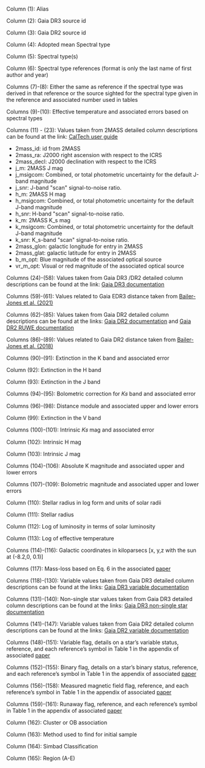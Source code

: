 Column (1): Alias 

Column (2): Gaia DR3 source id

Column (3): Gaia DR2 source id

Column (4): Adopted mean Spectral type

Column (5): Spectral type(s)

Column (6): Spectral type references (format is only the last name of first author and year)

Columns (7)-(8): Either the same as reference if the spectral type was derived in that reference or the source sighted for the spectral type given in the reference and associated number used in tables

Columns (9)-(10): Effective temperature and associated errors based on spectral types

Columns (11) - (23): Values taken from 2MASS detailed column descriptions can be found at the link: [CalTech user guide](https://www.ipac.caltech.edu/2mass/releases/allsky/doc/sec2_2a.html)
  -  2mass_id: id from 2MASS
  -  2mass_ra: J2000 right ascension with respect to the ICRS
  -  2mass_decl: J2000 declination with respect to the ICRS 
  -  j_m: 2MASS J mag
  -  j_msigcom: Combined, or total photometric uncertainty for the default J-band magnitude
  -  j_snr: J-band "scan" signal-to-noise ratio.
  -  h_m: 2MASS H mag
  -  h_msigcom: Combined, or total photometric uncertainty for the default J-band magnitude
  -  h_snr: H-band "scan" signal-to-noise ratio.
  -  k_m: 2MASS K_s mag
  -  k_msigcom: Combined, or total photometric uncertainty for the default J-band magnitude
  -  k_snr: K_s-band "scan" signal-to-noise ratio.
  -  2mass_glon: galactic longitude for entry in 2MASS
  -  2mass_glat: galactic latitude for entry in 2MASS
  -  b_m_opt: Blue magnitude of the associated optical source
  -  vr_m_opt: Visual or red magnitude of the associated optical source

Columns (24)-(58): Values taken from Gaia DR3 /DR2 detailed column descriptions can be found at the link: [Gaia DR3 documentation](https://gea.esac.esa.int/archive/documentation/GDR3/index.html)

Columns (59)-(61): Values related to Gaia EDR3 distance taken from [Bailer-Jones et al. (2021)](https://ui.adsabs.harvard.edu/abs/2021AJ....161..147B)

Columns (62)-(85): Values taken from Gaia DR2 detailed column descriptions can be found at the links: 
[Gaia DR2 documentation](https://gea.esac.esa.int/archive/documentation/GDR2/Gaia_archive/chap_datamodel/sec_dm_main_tables/ssec_dm_gaia_source.html)
and [Gaia DR2 RUWE documentation](https://gea.esac.esa.int/archive/documentation/GDR2/Gaia_archive/chap_datamodel/sec_dm_main_tables/ssec_dm_ruwe.html)

Columns (86)-(89): Values related to Gaia DR2 distance taken from [Bailer-Jones et al. (2018)](http://dx.doi.org/10.3847/1538-3881/aacb21)

Columns (90)-(91): Extinction in the K band and associated error

Column (92): Extinction in the H band

Column (93): Extinction in the J band

Columns (94)-(95): Bolometric correction for 𝐾𝑠 band and associated error

Columns (96)-(98): Distance module and associated upper and lower errors

Column (99): Extinction in the V band

Columns (100)-(101): Intrinsic 𝐾𝑠 mag and associated error

Column (102): Intrinsic H mag

Column (103): Intrinsic J mag

Columns (104)-(106): Absolute K magnitude and associated upper and lower errors

Columns (107)-(109): Bolometric magnitude and associated upper and lower errors

Column (110): Stellar radius in log form and units of solar radii

Column (111): Stellar radius

Column (112): Log of luminosity in terms of solar luminosity

Column (113): Log of effective temperature

Columns (114)-(116): Galactic coordinates in kiloparsecs [x, y,z with the sun at (-8.2,0, 0.1)]

Columns (117): Mass-loss based on Eq. 6 in the associated [paper](http://arxiv.org/abs/2307.08785)

Columns (118)-(130): Variable values taken from Gaia DR3 detailed column descriptions can be found at the links:
[Gaia DR3 variable documentation](https://gea.esac.esa.int/archive/documentation/GDR3/Gaia_archive/chap_datamodel/sec_dm_variability_tables/)

Columns (131)-(140): Non-single star values taken from Gaia DR3 detailed column descriptions can be found at the links: 
[Gaia DR3 non-single star documentation](https://gea.esac.esa.int/archive/documentation/GDR3/Gaia_archive/chap_datamodel/sec_dm_non--single_stars_tables/ssec_dm_nss_two_body_orbit.html)

Columns (141)-(147): Variable values taken from Gaia DR2 detailed column descriptions can be found at the links: 
[Gaia DR2 variable documentation](https://gea.esac.esa.int/archive/documentation/GDR2/Gaia_archive/chap_datamodel/sec_dm_variability_tables/)

Columns (148)-(151): Variable flag, details on a star’s variable status, reference, and each reference’s symbol in Table 1 in the appendix of associated [paper](http://arxiv.org/abs/2307.08785)

Columns (152)-(155): Binary flag, details on a star’s binary status, reference, and each reference’s symbol in Table 1 in the appendix of associated [paper](http://arxiv.org/abs/2307.08785)

Columns (156)-(158): Measured magnetic field flag, reference, and each reference’s symbol in Table 1 in the appendix of associated [paper](http://arxiv.org/abs/2307.08785)

Columns (159)-(161): Runaway flag, reference, and each reference’s symbol in Table 1 in the appendix of associated [paper](http://arxiv.org/abs/2307.08785)

Column (162): Cluster or OB association

Column (163): Method used to find for initial sample

Column (164): Simbad Classification

Column (165): Region (A-E)






<!--  ref_epoch,
ra,
ra_error,
dec,
dec_error,
parallax,
parallax_error,
parallax_over_error,
pmra,
pmra_error,
pmdec,
pmdec_error,
ra_dec_corr,
phot_g_mean_mag,
phot_bp_mean_mag,
phot_rp_mean_mag,
phot_proc_mode,
bp_rp,
bp_g,
g_rp,
radial_velocity,
radial_velocity_error,
l,b,ecl_lon,ecl_lat,
priam_flags,
a_g_val,
a_g_percentile_lower,
a_g_percentile_upper,
source_id,
ruwe,
r_est : geometric distance in parsecs
r_lo,
r_hi,
r_len,
result_flag,
modality_flag,
angular_distance : angular distance from gaia source to 2MASS match

BELOW VALUES WERE CALCULATED 
Teff : effective temperature based on spectral types
Teff_error: error on effective temperatures
External_parallax_error,
relative_error,
r_kpc : r_est in kpc
A_Ks : extinction in the K band
A_Ks_sig : uncertainty of K band extinction
A_H : extinction in the H band
A_J : extinction in the J band
BCKs : bolometric correction
BCKs_sig
DM : distance module calculated
DM_sig+
DM_sig-
A_V : extinction in the V band
Ks_0 : intrinsic Ks mag
Ks_0_sig : error on intrinsic K mag
H_0 : intrinsic H mag
J_0 : intrinsic J mag
MKs : absolute K magnitude
MKs_sig+,
MKs_sig-,
Mbol : bolometric magnitude 
Mbol_sig+ 
Mbol_sig- 
log(R/R.)
R*
log(L/L.) : log luminosity in terms of solar luminosity
log_Teff: log effective temperature 
Ks_0-DM
1/parallax : distance derived from parallax 
Mg: absolute G mag
x_kpc: 
y_kpc,
z_kpc,
Method,
Mbol_min,
Alias : main name use for object defined by Simbad
Simbad Classification,
1/(parallax-parallax_0) -->
